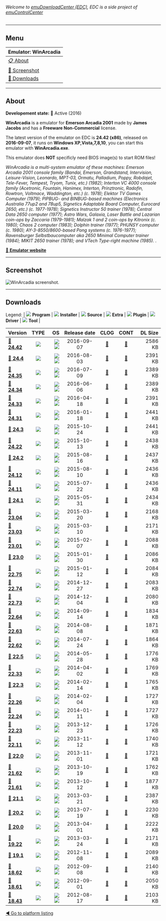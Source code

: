 ###### Welcome to [emuDownloadCenter (EDC)](https://github.com/PhoenixInteractiveNL/emuDownloadCenter/wiki/), EDC is a side project of [emuControlCenter](https://github.com/PhoenixInteractiveNL/emuControlCenter/wiki/)
***
## Menu
| **Emulator: WinArcadia** |
|:---------|
| [:clipboard: About](#about) |
| [:sunrise: Screenshot](#screenshot) |
| [:floppy_disk: Downloads](#downloads) |
***
## About
**Developement state:** :large_blue_circle: Active (2016)

**WinArcadia** is a emulator for **Emerson Arcadia 2001** made by **James Jacobs** and has a **Freeware Non-Commercial** license.

The latest version of the emulator on EDC is **24.42 (x86)**, released on **2016-09-07**, it runs on **Windows XP,Vista,7,8,10**, you can start this emulator with **WinArcadia.exe**.

This emulator does **NOT** specificly need BIOS image(s) to start ROM files!

_WinArcadia is a multi-system emulator of these machines: Emerson Arcadia 2001 console family (Bandai, Emerson, Grandstand, Intervision, Leisure-Vision, Leonardo, MPT-03, Ormatu, Palladium, Poppy, Robdajet, Tele-Fever, Tempest, Tryom, Tunix, etc.) (1982); Interton VC 4000 console family (Acetronic, Fountain, Hanimex, Interton, Prinztronic, Radofin, Rowtron, Voltmace, Waddington, etc.) (c. 1978); Elektor TV Games Computer (1979); PIPBUG- and  BINBUG-based machines (Electronics Australia 77up2 and 78up5, Signetics Adaptable Board Computer, Eurocard 2650, etc.) (c. 1977-1978); Signetics Instructor 50 trainer (1978); Central Data 2650 computer (1977); Astro Wars, Galaxia, Laser Battle and Lazarian coin-ops by Zaccaria (1979-1981); Malzak 1 and 2 coin-ops by Kitronix (c. 1980); Chaos 2 computer (1983); Dolphin trainer (1977); PHUNSY computer (c. 1980); AY-3-8550/8600-based Pong systems (c. 1976-1977); Ravensburger Selbstbaucomputer aka 2650 Minimal Computer trainer (1984); MIKIT 2650 trainer (1978); and VTech Type-right machine (1985). ._

[:link: **Emulator website**](http://amigan.1emu.net/)
***
## Screenshot
![](https://raw.githubusercontent.com/PhoenixInteractiveNL/emuDownloadCenter/master/hooks/winarcadia/emulator_screen_01.jpg "WinArcadia screenshot.")
***
## Downloads
Legend: | 
![](https://raw.githubusercontent.com/wiki/PhoenixInteractiveNL/emuDownloadCenter/images_misc/icon_program_24.png) **Program** | 
![](https://raw.githubusercontent.com/wiki/PhoenixInteractiveNL/emuDownloadCenter/images_misc/icon_installer_24.png) **Installer** | 
![](https://raw.githubusercontent.com/wiki/PhoenixInteractiveNL/emuDownloadCenter/images_misc/icon_source_code_24.png) **Source** | 
![](https://raw.githubusercontent.com/wiki/PhoenixInteractiveNL/emuDownloadCenter/images_misc/icon_extra_24.png) **Extra** | 
![](https://raw.githubusercontent.com/wiki/PhoenixInteractiveNL/emuDownloadCenter/images_misc/icon_plugin_24.png) **Plugin** | 
![](https://raw.githubusercontent.com/wiki/PhoenixInteractiveNL/emuDownloadCenter/images_misc/icon_driver_24.png) **Driver** | 
![](https://raw.githubusercontent.com/wiki/PhoenixInteractiveNL/emuDownloadCenter/images_misc/icon_tool_24.png) **Tool** | 
 
| Version | TYPE | OS | Release date | CLOG | CONT | DL Size |
|:--------|:----:|---:|:------------:|:----:|:----:|--------:|
| [:floppy_disk: **24.42**](https://github.com/PhoenixInteractiveNL/edc-repo0002/raw/master/winarcadia/24.42.7z) | ![](https://raw.githubusercontent.com/wiki/PhoenixInteractiveNL/emuDownloadCenter/images_misc/icon_program_24.png) | ![](https://raw.githubusercontent.com/wiki/PhoenixInteractiveNL/emuDownloadCenter/images_misc/logo_windows_24.png)![](https://raw.githubusercontent.com/wiki/PhoenixInteractiveNL/emuDownloadCenter/images_misc/icon_32-bit_24.png) | 2016-09-07 | [:page_facing_up:](https://github.com/PhoenixInteractiveNL/edc-repo0002/blob/master/winarcadia/24.42_changelog.txt) | [:mag_right:](https://github.com/PhoenixInteractiveNL/edc-repo0002/blob/master/winarcadia/24.42_contents.txt) | 2586 KB |
| [:floppy_disk: **24.4**](https://github.com/PhoenixInteractiveNL/edc-repo0007/raw/master/winarcadia/24.4.7z) | ![](https://raw.githubusercontent.com/wiki/PhoenixInteractiveNL/emuDownloadCenter/images_misc/icon_program_24.png) | ![](https://raw.githubusercontent.com/wiki/PhoenixInteractiveNL/emuDownloadCenter/images_misc/logo_windows_24.png)![](https://raw.githubusercontent.com/wiki/PhoenixInteractiveNL/emuDownloadCenter/images_misc/icon_32-bit_24.png) | 2016-08-03 | [:page_facing_up:](https://github.com/PhoenixInteractiveNL/edc-repo0007/blob/master/winarcadia/24.4_changelog.txt) | [:mag_right:](https://github.com/PhoenixInteractiveNL/edc-repo0007/blob/master/winarcadia/24.4_contents.txt) | 2391 KB |
| [:floppy_disk: **24.35**](https://github.com/PhoenixInteractiveNL/edc-repo0007/raw/master/winarcadia/24.35.7z) | ![](https://raw.githubusercontent.com/wiki/PhoenixInteractiveNL/emuDownloadCenter/images_misc/icon_program_24.png) | ![](https://raw.githubusercontent.com/wiki/PhoenixInteractiveNL/emuDownloadCenter/images_misc/logo_windows_24.png)![](https://raw.githubusercontent.com/wiki/PhoenixInteractiveNL/emuDownloadCenter/images_misc/icon_32-bit_24.png) | 2016-07-09 | [:page_facing_up:](https://github.com/PhoenixInteractiveNL/edc-repo0007/blob/master/winarcadia/24.35_changelog.txt) | [:mag_right:](https://github.com/PhoenixInteractiveNL/edc-repo0007/blob/master/winarcadia/24.35_contents.txt) | 2389 KB |
| [:floppy_disk: **24.34**](https://github.com/PhoenixInteractiveNL/edc-repo0007/raw/master/winarcadia/24.34.7z) | ![](https://raw.githubusercontent.com/wiki/PhoenixInteractiveNL/emuDownloadCenter/images_misc/icon_program_24.png) | ![](https://raw.githubusercontent.com/wiki/PhoenixInteractiveNL/emuDownloadCenter/images_misc/logo_windows_24.png)![](https://raw.githubusercontent.com/wiki/PhoenixInteractiveNL/emuDownloadCenter/images_misc/icon_32-bit_24.png) | 2016-06-06 | [:page_facing_up:](https://github.com/PhoenixInteractiveNL/edc-repo0007/blob/master/winarcadia/24.34_changelog.txt) | [:mag_right:](https://github.com/PhoenixInteractiveNL/edc-repo0007/blob/master/winarcadia/24.34_contents.txt) | 2389 KB |
| [:floppy_disk: **24.33**](https://github.com/PhoenixInteractiveNL/edc-repo0007/raw/master/winarcadia/24.33.7z) | ![](https://raw.githubusercontent.com/wiki/PhoenixInteractiveNL/emuDownloadCenter/images_misc/icon_program_24.png) | ![](https://raw.githubusercontent.com/wiki/PhoenixInteractiveNL/emuDownloadCenter/images_misc/logo_windows_24.png)![](https://raw.githubusercontent.com/wiki/PhoenixInteractiveNL/emuDownloadCenter/images_misc/icon_32-bit_24.png) | 2016-04-18 | [:page_facing_up:](https://github.com/PhoenixInteractiveNL/edc-repo0007/blob/master/winarcadia/24.33_changelog.txt) | [:mag_right:](https://github.com/PhoenixInteractiveNL/edc-repo0007/blob/master/winarcadia/24.33_contents.txt) | 2391 KB |
| [:floppy_disk: **24.31**](https://github.com/PhoenixInteractiveNL/edc-repo0007/raw/master/winarcadia/24.31.7z) | ![](https://raw.githubusercontent.com/wiki/PhoenixInteractiveNL/emuDownloadCenter/images_misc/icon_program_24.png) | ![](https://raw.githubusercontent.com/wiki/PhoenixInteractiveNL/emuDownloadCenter/images_misc/logo_windows_24.png)![](https://raw.githubusercontent.com/wiki/PhoenixInteractiveNL/emuDownloadCenter/images_misc/icon_32-bit_24.png) | 2016-01-18 | [:page_facing_up:](https://github.com/PhoenixInteractiveNL/edc-repo0007/blob/master/winarcadia/24.31_changelog.txt) | [:mag_right:](https://github.com/PhoenixInteractiveNL/edc-repo0007/blob/master/winarcadia/24.31_contents.txt) | 2441 KB |
| [:floppy_disk: **24.3**](https://github.com/PhoenixInteractiveNL/edc-repo0007/raw/master/winarcadia/24.3.7z) | ![](https://raw.githubusercontent.com/wiki/PhoenixInteractiveNL/emuDownloadCenter/images_misc/icon_program_24.png) | ![](https://raw.githubusercontent.com/wiki/PhoenixInteractiveNL/emuDownloadCenter/images_misc/logo_windows_24.png)![](https://raw.githubusercontent.com/wiki/PhoenixInteractiveNL/emuDownloadCenter/images_misc/icon_32-bit_24.png) | 2015-10-24 | [:page_facing_up:](https://github.com/PhoenixInteractiveNL/edc-repo0007/blob/master/winarcadia/24.3_changelog.txt) | [:mag_right:](https://github.com/PhoenixInteractiveNL/edc-repo0007/blob/master/winarcadia/24.3_contents.txt) | 2441 KB |
| [:floppy_disk: **24.22**](https://github.com/PhoenixInteractiveNL/edc-repo0007/raw/master/winarcadia/24.22.7z) | ![](https://raw.githubusercontent.com/wiki/PhoenixInteractiveNL/emuDownloadCenter/images_misc/icon_program_24.png) | ![](https://raw.githubusercontent.com/wiki/PhoenixInteractiveNL/emuDownloadCenter/images_misc/logo_windows_24.png)![](https://raw.githubusercontent.com/wiki/PhoenixInteractiveNL/emuDownloadCenter/images_misc/icon_32-bit_24.png) | 2015-10-13 | [:page_facing_up:](https://github.com/PhoenixInteractiveNL/edc-repo0007/blob/master/winarcadia/24.22_changelog.txt) | [:mag_right:](https://github.com/PhoenixInteractiveNL/edc-repo0007/blob/master/winarcadia/24.22_contents.txt) | 2438 KB |
| [:floppy_disk: **24.2**](https://github.com/PhoenixInteractiveNL/edc-repo0007/raw/master/winarcadia/24.2.7z) | ![](https://raw.githubusercontent.com/wiki/PhoenixInteractiveNL/emuDownloadCenter/images_misc/icon_program_24.png) | ![](https://raw.githubusercontent.com/wiki/PhoenixInteractiveNL/emuDownloadCenter/images_misc/logo_windows_24.png)![](https://raw.githubusercontent.com/wiki/PhoenixInteractiveNL/emuDownloadCenter/images_misc/icon_32-bit_24.png) | 2015-08-16 | [:page_facing_up:](https://github.com/PhoenixInteractiveNL/edc-repo0007/blob/master/winarcadia/24.2_changelog.txt) | [:mag_right:](https://github.com/PhoenixInteractiveNL/edc-repo0007/blob/master/winarcadia/24.2_contents.txt) | 2437 KB |
| [:floppy_disk: **24.12**](https://github.com/PhoenixInteractiveNL/edc-repo0007/raw/master/winarcadia/24.12.7z) | ![](https://raw.githubusercontent.com/wiki/PhoenixInteractiveNL/emuDownloadCenter/images_misc/icon_program_24.png) | ![](https://raw.githubusercontent.com/wiki/PhoenixInteractiveNL/emuDownloadCenter/images_misc/logo_windows_24.png)![](https://raw.githubusercontent.com/wiki/PhoenixInteractiveNL/emuDownloadCenter/images_misc/icon_32-bit_24.png) | 2015-08-10 | [:page_facing_up:](https://github.com/PhoenixInteractiveNL/edc-repo0007/blob/master/winarcadia/24.12_changelog.txt) | [:mag_right:](https://github.com/PhoenixInteractiveNL/edc-repo0007/blob/master/winarcadia/24.12_contents.txt) | 2436 KB |
| [:floppy_disk: **24.11**](https://github.com/PhoenixInteractiveNL/edc-repo0007/raw/master/winarcadia/24.11.7z) | ![](https://raw.githubusercontent.com/wiki/PhoenixInteractiveNL/emuDownloadCenter/images_misc/icon_program_24.png) | ![](https://raw.githubusercontent.com/wiki/PhoenixInteractiveNL/emuDownloadCenter/images_misc/logo_windows_24.png)![](https://raw.githubusercontent.com/wiki/PhoenixInteractiveNL/emuDownloadCenter/images_misc/icon_32-bit_24.png) | 2015-07-22 | [:page_facing_up:](https://github.com/PhoenixInteractiveNL/edc-repo0007/blob/master/winarcadia/24.11_changelog.txt) | [:mag_right:](https://github.com/PhoenixInteractiveNL/edc-repo0007/blob/master/winarcadia/24.11_contents.txt) | 2436 KB |
| [:floppy_disk: **24.1**](https://github.com/PhoenixInteractiveNL/edc-repo0007/raw/master/winarcadia/24.1.7z) | ![](https://raw.githubusercontent.com/wiki/PhoenixInteractiveNL/emuDownloadCenter/images_misc/icon_program_24.png) | ![](https://raw.githubusercontent.com/wiki/PhoenixInteractiveNL/emuDownloadCenter/images_misc/logo_windows_24.png)![](https://raw.githubusercontent.com/wiki/PhoenixInteractiveNL/emuDownloadCenter/images_misc/icon_32-bit_24.png) | 2015-05-31 | [:page_facing_up:](https://github.com/PhoenixInteractiveNL/edc-repo0007/blob/master/winarcadia/24.1_changelog.txt) | [:mag_right:](https://github.com/PhoenixInteractiveNL/edc-repo0007/blob/master/winarcadia/24.1_contents.txt) | 2434 KB |
| [:floppy_disk: **23.04**](https://github.com/PhoenixInteractiveNL/edc-repo0007/raw/master/winarcadia/23.04.7z) | ![](https://raw.githubusercontent.com/wiki/PhoenixInteractiveNL/emuDownloadCenter/images_misc/icon_program_24.png) | ![](https://raw.githubusercontent.com/wiki/PhoenixInteractiveNL/emuDownloadCenter/images_misc/logo_windows_24.png)![](https://raw.githubusercontent.com/wiki/PhoenixInteractiveNL/emuDownloadCenter/images_misc/icon_32-bit_24.png) | 2015-03-20 | [:page_facing_up:](https://github.com/PhoenixInteractiveNL/edc-repo0007/blob/master/winarcadia/23.04_changelog.txt) | [:mag_right:](https://github.com/PhoenixInteractiveNL/edc-repo0007/blob/master/winarcadia/23.04_contents.txt) | 2168 KB |
| [:floppy_disk: **23.03**](https://github.com/PhoenixInteractiveNL/edc-repo0007/raw/master/winarcadia/23.03.7z) | ![](https://raw.githubusercontent.com/wiki/PhoenixInteractiveNL/emuDownloadCenter/images_misc/icon_program_24.png) | ![](https://raw.githubusercontent.com/wiki/PhoenixInteractiveNL/emuDownloadCenter/images_misc/logo_windows_24.png)![](https://raw.githubusercontent.com/wiki/PhoenixInteractiveNL/emuDownloadCenter/images_misc/icon_32-bit_24.png) | 2015-03-10 | [:page_facing_up:](https://github.com/PhoenixInteractiveNL/edc-repo0007/blob/master/winarcadia/23.03_changelog.txt) | [:mag_right:](https://github.com/PhoenixInteractiveNL/edc-repo0007/blob/master/winarcadia/23.03_contents.txt) | 2171 KB |
| [:floppy_disk: **23.01**](https://github.com/PhoenixInteractiveNL/edc-repo0007/raw/master/winarcadia/23.01.7z) | ![](https://raw.githubusercontent.com/wiki/PhoenixInteractiveNL/emuDownloadCenter/images_misc/icon_program_24.png) | ![](https://raw.githubusercontent.com/wiki/PhoenixInteractiveNL/emuDownloadCenter/images_misc/logo_windows_24.png)![](https://raw.githubusercontent.com/wiki/PhoenixInteractiveNL/emuDownloadCenter/images_misc/icon_32-bit_24.png) | 2015-02-07 | [:page_facing_up:](https://github.com/PhoenixInteractiveNL/edc-repo0007/blob/master/winarcadia/23.01_changelog.txt) | [:mag_right:](https://github.com/PhoenixInteractiveNL/edc-repo0007/blob/master/winarcadia/23.01_contents.txt) | 2088 KB |
| [:floppy_disk: **23.0**](https://github.com/PhoenixInteractiveNL/edc-repo0007/raw/master/winarcadia/23.0.7z) | ![](https://raw.githubusercontent.com/wiki/PhoenixInteractiveNL/emuDownloadCenter/images_misc/icon_program_24.png) | ![](https://raw.githubusercontent.com/wiki/PhoenixInteractiveNL/emuDownloadCenter/images_misc/logo_windows_24.png)![](https://raw.githubusercontent.com/wiki/PhoenixInteractiveNL/emuDownloadCenter/images_misc/icon_32-bit_24.png) | 2015-01-30 | [:page_facing_up:](https://github.com/PhoenixInteractiveNL/edc-repo0007/blob/master/winarcadia/23.0_changelog.txt) | [:mag_right:](https://github.com/PhoenixInteractiveNL/edc-repo0007/blob/master/winarcadia/23.0_contents.txt) | 2086 KB |
| [:floppy_disk: **22.75**](https://github.com/PhoenixInteractiveNL/edc-repo0007/raw/master/winarcadia/22.75.7z) | ![](https://raw.githubusercontent.com/wiki/PhoenixInteractiveNL/emuDownloadCenter/images_misc/icon_program_24.png) | ![](https://raw.githubusercontent.com/wiki/PhoenixInteractiveNL/emuDownloadCenter/images_misc/logo_windows_24.png)![](https://raw.githubusercontent.com/wiki/PhoenixInteractiveNL/emuDownloadCenter/images_misc/icon_32-bit_24.png) | 2015-01-12 | [:page_facing_up:](https://github.com/PhoenixInteractiveNL/edc-repo0007/blob/master/winarcadia/22.75_changelog.txt) | [:mag_right:](https://github.com/PhoenixInteractiveNL/edc-repo0007/blob/master/winarcadia/22.75_contents.txt) | 2084 KB |
| [:floppy_disk: **22.74**](https://github.com/PhoenixInteractiveNL/edc-repo0007/raw/master/winarcadia/22.74.7z) | ![](https://raw.githubusercontent.com/wiki/PhoenixInteractiveNL/emuDownloadCenter/images_misc/icon_program_24.png) | ![](https://raw.githubusercontent.com/wiki/PhoenixInteractiveNL/emuDownloadCenter/images_misc/logo_windows_24.png)![](https://raw.githubusercontent.com/wiki/PhoenixInteractiveNL/emuDownloadCenter/images_misc/icon_32-bit_24.png) | 2014-12-27 | [:page_facing_up:](https://github.com/PhoenixInteractiveNL/edc-repo0007/blob/master/winarcadia/22.74_changelog.txt) | [:mag_right:](https://github.com/PhoenixInteractiveNL/edc-repo0007/blob/master/winarcadia/22.74_contents.txt) | 2083 KB |
| [:floppy_disk: **22.73**](https://github.com/PhoenixInteractiveNL/edc-repo0007/raw/master/winarcadia/22.73.7z) | ![](https://raw.githubusercontent.com/wiki/PhoenixInteractiveNL/emuDownloadCenter/images_misc/icon_program_24.png) | ![](https://raw.githubusercontent.com/wiki/PhoenixInteractiveNL/emuDownloadCenter/images_misc/logo_windows_24.png)![](https://raw.githubusercontent.com/wiki/PhoenixInteractiveNL/emuDownloadCenter/images_misc/icon_32-bit_24.png) | 2014-12-04 | [:page_facing_up:](https://github.com/PhoenixInteractiveNL/edc-repo0007/blob/master/winarcadia/22.73_changelog.txt) | [:mag_right:](https://github.com/PhoenixInteractiveNL/edc-repo0007/blob/master/winarcadia/22.73_contents.txt) | 2080 KB |
| [:floppy_disk: **22.64**](https://github.com/PhoenixInteractiveNL/edc-repo0007/raw/master/winarcadia/22.64.7z) | ![](https://raw.githubusercontent.com/wiki/PhoenixInteractiveNL/emuDownloadCenter/images_misc/icon_program_24.png) | ![](https://raw.githubusercontent.com/wiki/PhoenixInteractiveNL/emuDownloadCenter/images_misc/logo_windows_24.png)![](https://raw.githubusercontent.com/wiki/PhoenixInteractiveNL/emuDownloadCenter/images_misc/icon_32-bit_24.png) | 2014-09-14 | [:page_facing_up:](https://github.com/PhoenixInteractiveNL/edc-repo0007/blob/master/winarcadia/22.64_changelog.txt) | [:mag_right:](https://github.com/PhoenixInteractiveNL/edc-repo0007/blob/master/winarcadia/22.64_contents.txt) | 1834 KB |
| [:floppy_disk: **22.63**](https://github.com/PhoenixInteractiveNL/edc-repo0007/raw/master/winarcadia/22.63.7z) | ![](https://raw.githubusercontent.com/wiki/PhoenixInteractiveNL/emuDownloadCenter/images_misc/icon_program_24.png) | ![](https://raw.githubusercontent.com/wiki/PhoenixInteractiveNL/emuDownloadCenter/images_misc/logo_windows_24.png)![](https://raw.githubusercontent.com/wiki/PhoenixInteractiveNL/emuDownloadCenter/images_misc/icon_32-bit_24.png) | 2014-08-08 | [:page_facing_up:](https://github.com/PhoenixInteractiveNL/edc-repo0007/blob/master/winarcadia/22.63_changelog.txt) | [:mag_right:](https://github.com/PhoenixInteractiveNL/edc-repo0007/blob/master/winarcadia/22.63_contents.txt) | 1871 KB |
| [:floppy_disk: **22.62**](https://github.com/PhoenixInteractiveNL/edc-repo0007/raw/master/winarcadia/22.62.7z) | ![](https://raw.githubusercontent.com/wiki/PhoenixInteractiveNL/emuDownloadCenter/images_misc/icon_program_24.png) | ![](https://raw.githubusercontent.com/wiki/PhoenixInteractiveNL/emuDownloadCenter/images_misc/logo_windows_24.png)![](https://raw.githubusercontent.com/wiki/PhoenixInteractiveNL/emuDownloadCenter/images_misc/icon_32-bit_24.png) | 2014-07-24 | [:page_facing_up:](https://github.com/PhoenixInteractiveNL/edc-repo0007/blob/master/winarcadia/22.62_changelog.txt) | [:mag_right:](https://github.com/PhoenixInteractiveNL/edc-repo0007/blob/master/winarcadia/22.62_contents.txt) | 1864 KB |
| [:floppy_disk: **22.5**](https://github.com/PhoenixInteractiveNL/edc-repo0007/raw/master/winarcadia/22.5.7z) | ![](https://raw.githubusercontent.com/wiki/PhoenixInteractiveNL/emuDownloadCenter/images_misc/icon_program_24.png) | ![](https://raw.githubusercontent.com/wiki/PhoenixInteractiveNL/emuDownloadCenter/images_misc/logo_windows_24.png)![](https://raw.githubusercontent.com/wiki/PhoenixInteractiveNL/emuDownloadCenter/images_misc/icon_32-bit_24.png) | 2014-05-28 | [:page_facing_up:](https://github.com/PhoenixInteractiveNL/edc-repo0007/blob/master/winarcadia/22.5_changelog.txt) | [:mag_right:](https://github.com/PhoenixInteractiveNL/edc-repo0007/blob/master/winarcadia/22.5_contents.txt) | 1776 KB |
| [:floppy_disk: **22.33**](https://github.com/PhoenixInteractiveNL/edc-repo0007/raw/master/winarcadia/22.33.7z) | ![](https://raw.githubusercontent.com/wiki/PhoenixInteractiveNL/emuDownloadCenter/images_misc/icon_program_24.png) | ![](https://raw.githubusercontent.com/wiki/PhoenixInteractiveNL/emuDownloadCenter/images_misc/logo_windows_24.png)![](https://raw.githubusercontent.com/wiki/PhoenixInteractiveNL/emuDownloadCenter/images_misc/icon_32-bit_24.png) | 2014-04-02 | [:page_facing_up:](https://github.com/PhoenixInteractiveNL/edc-repo0007/blob/master/winarcadia/22.33_changelog.txt) | [:mag_right:](https://github.com/PhoenixInteractiveNL/edc-repo0007/blob/master/winarcadia/22.33_contents.txt) | 1769 KB |
| [:floppy_disk: **22.3**](https://github.com/PhoenixInteractiveNL/edc-repo0007/raw/master/winarcadia/22.3.7z) | ![](https://raw.githubusercontent.com/wiki/PhoenixInteractiveNL/emuDownloadCenter/images_misc/icon_program_24.png) | ![](https://raw.githubusercontent.com/wiki/PhoenixInteractiveNL/emuDownloadCenter/images_misc/logo_windows_24.png)![](https://raw.githubusercontent.com/wiki/PhoenixInteractiveNL/emuDownloadCenter/images_misc/icon_32-bit_24.png) | 2014-02-14 | [:page_facing_up:](https://github.com/PhoenixInteractiveNL/edc-repo0007/blob/master/winarcadia/22.3_changelog.txt) | [:mag_right:](https://github.com/PhoenixInteractiveNL/edc-repo0007/blob/master/winarcadia/22.3_contents.txt) | 1765 KB |
| [:floppy_disk: **22.26**](https://github.com/PhoenixInteractiveNL/edc-repo0007/raw/master/winarcadia/22.26.7z) | ![](https://raw.githubusercontent.com/wiki/PhoenixInteractiveNL/emuDownloadCenter/images_misc/icon_program_24.png) | ![](https://raw.githubusercontent.com/wiki/PhoenixInteractiveNL/emuDownloadCenter/images_misc/logo_windows_24.png)![](https://raw.githubusercontent.com/wiki/PhoenixInteractiveNL/emuDownloadCenter/images_misc/icon_32-bit_24.png) | 2014-02-04 | [:page_facing_up:](https://github.com/PhoenixInteractiveNL/edc-repo0007/blob/master/winarcadia/22.26_changelog.txt) | [:mag_right:](https://github.com/PhoenixInteractiveNL/edc-repo0007/blob/master/winarcadia/22.26_contents.txt) | 1727 KB |
| [:floppy_disk: **22.24**](https://github.com/PhoenixInteractiveNL/edc-repo0007/raw/master/winarcadia/22.24.7z) | ![](https://raw.githubusercontent.com/wiki/PhoenixInteractiveNL/emuDownloadCenter/images_misc/icon_program_24.png) | ![](https://raw.githubusercontent.com/wiki/PhoenixInteractiveNL/emuDownloadCenter/images_misc/logo_windows_24.png)![](https://raw.githubusercontent.com/wiki/PhoenixInteractiveNL/emuDownloadCenter/images_misc/icon_32-bit_24.png) | 2014-01-11 | [:page_facing_up:](https://github.com/PhoenixInteractiveNL/edc-repo0007/blob/master/winarcadia/22.24_changelog.txt) | [:mag_right:](https://github.com/PhoenixInteractiveNL/edc-repo0007/blob/master/winarcadia/22.24_contents.txt) | 1727 KB |
| [:floppy_disk: **22.23**](https://github.com/PhoenixInteractiveNL/edc-repo0007/raw/master/winarcadia/22.23.7z) | ![](https://raw.githubusercontent.com/wiki/PhoenixInteractiveNL/emuDownloadCenter/images_misc/icon_program_24.png) | ![](https://raw.githubusercontent.com/wiki/PhoenixInteractiveNL/emuDownloadCenter/images_misc/logo_windows_24.png)![](https://raw.githubusercontent.com/wiki/PhoenixInteractiveNL/emuDownloadCenter/images_misc/icon_32-bit_24.png) | 2013-12-23 | [:page_facing_up:](https://github.com/PhoenixInteractiveNL/edc-repo0007/blob/master/winarcadia/22.23_changelog.txt) | [:mag_right:](https://github.com/PhoenixInteractiveNL/edc-repo0007/blob/master/winarcadia/22.23_contents.txt) | 1726 KB |
| [:floppy_disk: **22.11**](https://github.com/PhoenixInteractiveNL/edc-repo0007/raw/master/winarcadia/22.11.7z) | ![](https://raw.githubusercontent.com/wiki/PhoenixInteractiveNL/emuDownloadCenter/images_misc/icon_program_24.png) | ![](https://raw.githubusercontent.com/wiki/PhoenixInteractiveNL/emuDownloadCenter/images_misc/logo_windows_24.png)![](https://raw.githubusercontent.com/wiki/PhoenixInteractiveNL/emuDownloadCenter/images_misc/icon_32-bit_24.png) | 2013-11-12 | [:page_facing_up:](https://github.com/PhoenixInteractiveNL/edc-repo0007/blob/master/winarcadia/22.11_changelog.txt) | [:mag_right:](https://github.com/PhoenixInteractiveNL/edc-repo0007/blob/master/winarcadia/22.11_contents.txt) | 1740 KB |
| [:floppy_disk: **22.0**](https://github.com/PhoenixInteractiveNL/edc-repo0007/raw/master/winarcadia/22.0.7z) | ![](https://raw.githubusercontent.com/wiki/PhoenixInteractiveNL/emuDownloadCenter/images_misc/icon_program_24.png) | ![](https://raw.githubusercontent.com/wiki/PhoenixInteractiveNL/emuDownloadCenter/images_misc/logo_windows_24.png)![](https://raw.githubusercontent.com/wiki/PhoenixInteractiveNL/emuDownloadCenter/images_misc/icon_32-bit_24.png) | 2013-11-01 | [:page_facing_up:](https://github.com/PhoenixInteractiveNL/edc-repo0007/blob/master/winarcadia/22.0_changelog.txt) | [:mag_right:](https://github.com/PhoenixInteractiveNL/edc-repo0007/blob/master/winarcadia/22.0_contents.txt) | 1721 KB |
| [:floppy_disk: **21.62**](https://github.com/PhoenixInteractiveNL/edc-repo0007/raw/master/winarcadia/21.62.7z) | ![](https://raw.githubusercontent.com/wiki/PhoenixInteractiveNL/emuDownloadCenter/images_misc/icon_program_24.png) | ![](https://raw.githubusercontent.com/wiki/PhoenixInteractiveNL/emuDownloadCenter/images_misc/logo_windows_24.png)![](https://raw.githubusercontent.com/wiki/PhoenixInteractiveNL/emuDownloadCenter/images_misc/icon_32-bit_24.png) | 2013-10-19 | [:page_facing_up:](https://github.com/PhoenixInteractiveNL/edc-repo0007/blob/master/winarcadia/21.62_changelog.txt) | [:mag_right:](https://github.com/PhoenixInteractiveNL/edc-repo0007/blob/master/winarcadia/21.62_contents.txt) | 1762 KB |
| [:floppy_disk: **21.61**](https://github.com/PhoenixInteractiveNL/edc-repo0007/raw/master/winarcadia/21.61.7z) | ![](https://raw.githubusercontent.com/wiki/PhoenixInteractiveNL/emuDownloadCenter/images_misc/icon_program_24.png) | ![](https://raw.githubusercontent.com/wiki/PhoenixInteractiveNL/emuDownloadCenter/images_misc/logo_windows_24.png)![](https://raw.githubusercontent.com/wiki/PhoenixInteractiveNL/emuDownloadCenter/images_misc/icon_32-bit_24.png) | 2013-10-12 | [:page_facing_up:](https://github.com/PhoenixInteractiveNL/edc-repo0007/blob/master/winarcadia/21.61_changelog.txt) | [:mag_right:](https://github.com/PhoenixInteractiveNL/edc-repo0007/blob/master/winarcadia/21.61_contents.txt) | 1877 KB |
| [:floppy_disk: **21.1**](https://github.com/PhoenixInteractiveNL/edc-repo0007/raw/master/winarcadia/21.1.7z) | ![](https://raw.githubusercontent.com/wiki/PhoenixInteractiveNL/emuDownloadCenter/images_misc/icon_program_24.png) | ![](https://raw.githubusercontent.com/wiki/PhoenixInteractiveNL/emuDownloadCenter/images_misc/logo_windows_24.png)![](https://raw.githubusercontent.com/wiki/PhoenixInteractiveNL/emuDownloadCenter/images_misc/icon_32-bit_24.png) | 2013-03-21 | [:page_facing_up:](https://github.com/PhoenixInteractiveNL/edc-repo0007/blob/master/winarcadia/21.1_changelog.txt) | [:mag_right:](https://github.com/PhoenixInteractiveNL/edc-repo0007/blob/master/winarcadia/21.1_contents.txt) | 2387 KB |
| [:floppy_disk: **20.2**](https://github.com/PhoenixInteractiveNL/edc-repo0007/raw/master/winarcadia/20.2.7z) | ![](https://raw.githubusercontent.com/wiki/PhoenixInteractiveNL/emuDownloadCenter/images_misc/icon_program_24.png) | ![](https://raw.githubusercontent.com/wiki/PhoenixInteractiveNL/emuDownloadCenter/images_misc/logo_windows_24.png)![](https://raw.githubusercontent.com/wiki/PhoenixInteractiveNL/emuDownloadCenter/images_misc/icon_32-bit_24.png) | 2013-07-19 | [:page_facing_up:](https://github.com/PhoenixInteractiveNL/edc-repo0007/blob/master/winarcadia/20.2_changelog.txt) | [:mag_right:](https://github.com/PhoenixInteractiveNL/edc-repo0007/blob/master/winarcadia/20.2_contents.txt) | 2230 KB |
| [:floppy_disk: **20.0**](https://github.com/PhoenixInteractiveNL/edc-repo0007/raw/master/winarcadia/20.0.7z) | ![](https://raw.githubusercontent.com/wiki/PhoenixInteractiveNL/emuDownloadCenter/images_misc/icon_program_24.png) | ![](https://raw.githubusercontent.com/wiki/PhoenixInteractiveNL/emuDownloadCenter/images_misc/logo_windows_24.png)![](https://raw.githubusercontent.com/wiki/PhoenixInteractiveNL/emuDownloadCenter/images_misc/icon_32-bit_24.png) | 2013-04-01 | [:page_facing_up:](https://github.com/PhoenixInteractiveNL/edc-repo0007/blob/master/winarcadia/20.0_changelog.txt) | [:mag_right:](https://github.com/PhoenixInteractiveNL/edc-repo0007/blob/master/winarcadia/20.0_contents.txt) | 2222 KB |
| [:floppy_disk: **19.22**](https://github.com/PhoenixInteractiveNL/edc-repo0007/raw/master/winarcadia/19.22.7z) | ![](https://raw.githubusercontent.com/wiki/PhoenixInteractiveNL/emuDownloadCenter/images_misc/icon_program_24.png) | ![](https://raw.githubusercontent.com/wiki/PhoenixInteractiveNL/emuDownloadCenter/images_misc/logo_windows_24.png)![](https://raw.githubusercontent.com/wiki/PhoenixInteractiveNL/emuDownloadCenter/images_misc/icon_32-bit_24.png) | 2013-03-24 | [:page_facing_up:](https://github.com/PhoenixInteractiveNL/edc-repo0007/blob/master/winarcadia/19.22_changelog.txt) | [:mag_right:](https://github.com/PhoenixInteractiveNL/edc-repo0007/blob/master/winarcadia/19.22_contents.txt) | 2171 KB |
| [:floppy_disk: **19.1**](https://github.com/PhoenixInteractiveNL/edc-repo0007/raw/master/winarcadia/19.1.7z) | ![](https://raw.githubusercontent.com/wiki/PhoenixInteractiveNL/emuDownloadCenter/images_misc/icon_program_24.png) | ![](https://raw.githubusercontent.com/wiki/PhoenixInteractiveNL/emuDownloadCenter/images_misc/logo_windows_24.png)![](https://raw.githubusercontent.com/wiki/PhoenixInteractiveNL/emuDownloadCenter/images_misc/icon_32-bit_24.png) | 2012-11-08 | [:page_facing_up:](https://github.com/PhoenixInteractiveNL/edc-repo0007/blob/master/winarcadia/19.1_changelog.txt) | [:mag_right:](https://github.com/PhoenixInteractiveNL/edc-repo0007/blob/master/winarcadia/19.1_contents.txt) | 2089 KB |
| [:floppy_disk: **18.62**](https://github.com/PhoenixInteractiveNL/edc-repo0007/raw/master/winarcadia/18.62.7z) | ![](https://raw.githubusercontent.com/wiki/PhoenixInteractiveNL/emuDownloadCenter/images_misc/icon_program_24.png) | ![](https://raw.githubusercontent.com/wiki/PhoenixInteractiveNL/emuDownloadCenter/images_misc/logo_windows_24.png)![](https://raw.githubusercontent.com/wiki/PhoenixInteractiveNL/emuDownloadCenter/images_misc/icon_32-bit_24.png) | 2012-09-08 | [:page_facing_up:](https://github.com/PhoenixInteractiveNL/edc-repo0007/blob/master/winarcadia/18.62_changelog.txt) | [:mag_right:](https://github.com/PhoenixInteractiveNL/edc-repo0007/blob/master/winarcadia/18.62_contents.txt) | 2140 KB |
| [:floppy_disk: **18.61**](https://github.com/PhoenixInteractiveNL/edc-repo0007/raw/master/winarcadia/18.61.7z) | ![](https://raw.githubusercontent.com/wiki/PhoenixInteractiveNL/emuDownloadCenter/images_misc/icon_program_24.png) | ![](https://raw.githubusercontent.com/wiki/PhoenixInteractiveNL/emuDownloadCenter/images_misc/logo_windows_24.png)![](https://raw.githubusercontent.com/wiki/PhoenixInteractiveNL/emuDownloadCenter/images_misc/icon_32-bit_24.png) | 2012-09-01 | [:page_facing_up:](https://github.com/PhoenixInteractiveNL/edc-repo0007/blob/master/winarcadia/18.61_changelog.txt) | [:mag_right:](https://github.com/PhoenixInteractiveNL/edc-repo0007/blob/master/winarcadia/18.61_contents.txt) | 2050 KB |
| [:floppy_disk: **18.43**](https://github.com/PhoenixInteractiveNL/edc-repo0007/raw/master/winarcadia/18.43.7z) | ![](https://raw.githubusercontent.com/wiki/PhoenixInteractiveNL/emuDownloadCenter/images_misc/icon_program_24.png) | ![](https://raw.githubusercontent.com/wiki/PhoenixInteractiveNL/emuDownloadCenter/images_misc/logo_windows_24.png)![](https://raw.githubusercontent.com/wiki/PhoenixInteractiveNL/emuDownloadCenter/images_misc/icon_32-bit_24.png) | 2012-08-17 | [:page_facing_up:](https://github.com/PhoenixInteractiveNL/edc-repo0007/blob/master/winarcadia/18.43_changelog.txt) | [:mag_right:](https://github.com/PhoenixInteractiveNL/edc-repo0007/blob/master/winarcadia/18.43_contents.txt) | 2103 KB |

[:arrow_backward: Go to platform listing](https://github.com/PhoenixInteractiveNL/emuDownloadCenter/wiki/EDC-Platform-List)
